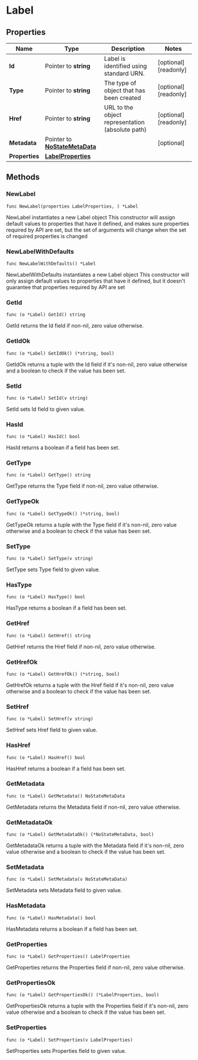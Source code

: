 # Label

## Properties

|Name | Type | Description | Notes|
|------------ | ------------- | ------------- | -------------|
|**Id** | Pointer to **string** | Label is identified using standard URN. | [optional] [readonly] |
|**Type** | Pointer to **string** | The type of object that has been created | [optional] [readonly] |
|**Href** | Pointer to **string** | URL to the object representation (absolute path) | [optional] [readonly] |
|**Metadata** | Pointer to [**NoStateMetaData**](NoStateMetaData.md) |  | [optional] |
|**Properties** | [**LabelProperties**](LabelProperties.md) |  | |

## Methods

### NewLabel

`func NewLabel(properties LabelProperties, ) *Label`

NewLabel instantiates a new Label object
This constructor will assign default values to properties that have it defined,
and makes sure properties required by API are set, but the set of arguments
will change when the set of required properties is changed

### NewLabelWithDefaults

`func NewLabelWithDefaults() *Label`

NewLabelWithDefaults instantiates a new Label object
This constructor will only assign default values to properties that have it defined,
but it doesn't guarantee that properties required by API are set

### GetId

`func (o *Label) GetId() string`

GetId returns the Id field if non-nil, zero value otherwise.

### GetIdOk

`func (o *Label) GetIdOk() (*string, bool)`

GetIdOk returns a tuple with the Id field if it's non-nil, zero value otherwise
and a boolean to check if the value has been set.

### SetId

`func (o *Label) SetId(v string)`

SetId sets Id field to given value.

### HasId

`func (o *Label) HasId() bool`

HasId returns a boolean if a field has been set.

### GetType

`func (o *Label) GetType() string`

GetType returns the Type field if non-nil, zero value otherwise.

### GetTypeOk

`func (o *Label) GetTypeOk() (*string, bool)`

GetTypeOk returns a tuple with the Type field if it's non-nil, zero value otherwise
and a boolean to check if the value has been set.

### SetType

`func (o *Label) SetType(v string)`

SetType sets Type field to given value.

### HasType

`func (o *Label) HasType() bool`

HasType returns a boolean if a field has been set.

### GetHref

`func (o *Label) GetHref() string`

GetHref returns the Href field if non-nil, zero value otherwise.

### GetHrefOk

`func (o *Label) GetHrefOk() (*string, bool)`

GetHrefOk returns a tuple with the Href field if it's non-nil, zero value otherwise
and a boolean to check if the value has been set.

### SetHref

`func (o *Label) SetHref(v string)`

SetHref sets Href field to given value.

### HasHref

`func (o *Label) HasHref() bool`

HasHref returns a boolean if a field has been set.

### GetMetadata

`func (o *Label) GetMetadata() NoStateMetaData`

GetMetadata returns the Metadata field if non-nil, zero value otherwise.

### GetMetadataOk

`func (o *Label) GetMetadataOk() (*NoStateMetaData, bool)`

GetMetadataOk returns a tuple with the Metadata field if it's non-nil, zero value otherwise
and a boolean to check if the value has been set.

### SetMetadata

`func (o *Label) SetMetadata(v NoStateMetaData)`

SetMetadata sets Metadata field to given value.

### HasMetadata

`func (o *Label) HasMetadata() bool`

HasMetadata returns a boolean if a field has been set.

### GetProperties

`func (o *Label) GetProperties() LabelProperties`

GetProperties returns the Properties field if non-nil, zero value otherwise.

### GetPropertiesOk

`func (o *Label) GetPropertiesOk() (*LabelProperties, bool)`

GetPropertiesOk returns a tuple with the Properties field if it's non-nil, zero value otherwise
and a boolean to check if the value has been set.

### SetProperties

`func (o *Label) SetProperties(v LabelProperties)`

SetProperties sets Properties field to given value.





